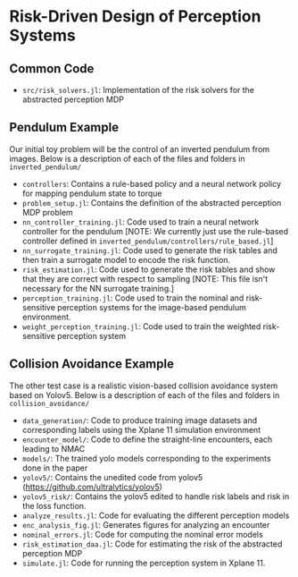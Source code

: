 # Risk-Driven Design of Perception Systems

## Common Code
* `src/risk_solvers.jl`: Implementation of the risk solvers for the abstracted perception MDP

## Pendulum Example
Our initial toy problem will be the control of an inverted pendulum from images. Below is a description of each of the files and folders in `inverted_pendulum/`
* `controllers`: Contains a rule-based policy and a neural network policy for mapping pendulum state to torque
* `problem_setup.jl`: Contains the definition of the abstracted perception MDP problem
* `nn_controller_training.jl`: Code used to train a neural network controller for the pendulum [NOTE: We currently just use the rule-based controller defined in `inverted_pendulum/controllers/rule_based.jl`]
* `nn_surrogate_training.jl`: Code used to generate the risk tables and then train a surrogate model to encode the risk function.
* `risk_estimation.jl`: Code used to generate the risk tables and show that they are correct with respect to sampling [NOTE: This file isn't necessary for the NN surrogate training.]
* `perception_training.jl`: Code used to train the nominal and risk-sensitive perception systems for the image-based pendulum environment.
* `weight_perception_training.jl`: Code used to train the weighted risk-sensitive perception system

## Collision Avoidance Example
The other test case is a realistic vision-based collision avoidance system based on Yolov5. Below is a description of each of the files and folders in `collision_avoidance/`
* `data_generation/`: Code to produce training image datasets and corresponding labels using the Xplane 11 simulation environment
* `encounter_model/`: Code to define the straight-line encounters, each leading to NMAC
* `models/`: The trained yolo models corresponding to the experiments done in the paper
* `yolov5/`: Contains the unedited code from yolov5 (https://github.com/ultralytics/yolov5)
* `yolov5_risk/`: Contains the yolov5 edited to handle risk labels and risk in the loss function.
* `analyze_results.jl`: Code for evaluating the different perception models
* `enc_analysis_fig.jl`: Generates figures for analyzing an encounter
* `nominal_errors.jl`: Code for computing the nominal error models
* `risk_estimation_daa.jl`: Code for estimating the risk of the abstracted perception MDP
* `simulate.jl`: Code for running the perception system in Xplane 11. 


 
